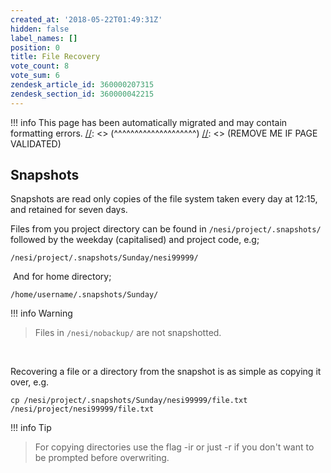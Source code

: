 ```yaml
---
created_at: '2018-05-22T01:49:31Z'
hidden: false
label_names: []
position: 0
title: File Recovery
vote_count: 8
vote_sum: 6
zendesk_article_id: 360000207315
zendesk_section_id: 360000042215
---
```



[//]: <> (REMOVE ME IF PAGE VALIDATED)
[//]: <> (vvvvvvvvvvvvvvvvvvvv)
!!! info
    This page has been automatically migrated and may contain formatting errors.
[//]: <> (^^^^^^^^^^^^^^^^^^^^)
[//]: <> (REMOVE ME IF PAGE VALIDATED)
## Snapshots

Snapshots are read only copies of the file system taken every day at
12:15, and retained for seven days.  
  
Files from you project directory can be found
in `/nesi/project/.snapshots/` followed by the weekday (capitalised) and
project code, e.g;

    /nesi/project/.snapshots/Sunday/nesi99999/

 And for home directory;

    /home/username/.snapshots/Sunday/
!!! info Warning
>
> Files in `/nesi/nobackup/` are not snapshotted.

 

Recovering a file or a directory from the snapshot is as simple as
copying it over, e.g.

    cp /nesi/project/.snapshots/Sunday/nesi99999/file.txt /nesi/project/nesi99999/file.txt
!!! info Tip
>
> For copying directories use the flag -ir or just -r if you don't want
> to be prompted before overwriting.
